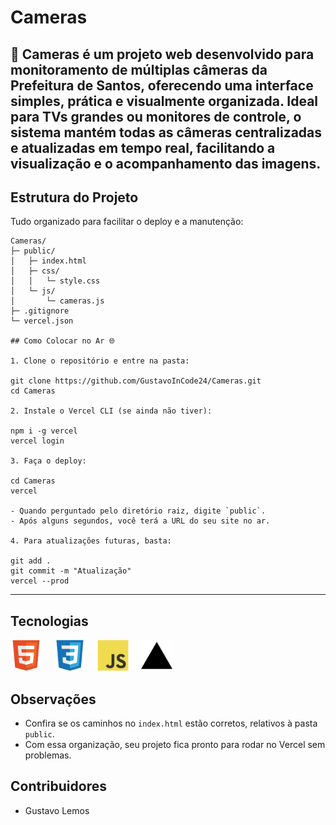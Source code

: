 # Cameras

🎥 Cameras é um projeto web desenvolvido para monitoramento de múltiplas câmeras da Prefeitura de Santos, oferecendo uma interface simples, prática e visualmente organizada. Ideal para TVs grandes ou monitores de controle, o sistema mantém todas as câmeras centralizadas e atualizadas em tempo real, facilitando a visualização e o acompanhamento das imagens.
--
## Estrutura do Projeto

Tudo organizado para facilitar o deploy e a manutenção:
```
Cameras/
├─ public/
│   ├─ index.html
│   ├─ css/
│   │   └─ style.css
│   └─ js/
│       └─ cameras.js
├─ .gitignore
└─ vercel.json

## Como Colocar no Ar 🌐

1. Clone o repositório e entre na pasta:

git clone https://github.com/GustavoInCode24/Cameras.git
cd Cameras

2. Instale o Vercel CLI (se ainda não tiver):

npm i -g vercel
vercel login

3. Faça o deploy:

cd Cameras
vercel

- Quando perguntado pelo diretório raiz, digite `public`.
- Após alguns segundos, você terá a URL do seu site no ar.

4. Para atualizações futuras, basta:

git add .
git commit -m "Atualização"
vercel --prod
```
---
## Tecnologias

<p>
  <img src="https://raw.githubusercontent.com/devicons/devicon/master/icons/html5/html5-original.svg" width="50"/>
  &nbsp;&nbsp;&nbsp;
  <img src="https://raw.githubusercontent.com/devicons/devicon/master/icons/css3/css3-original.svg" width="50"/>
  &nbsp;&nbsp;&nbsp;
  <img src="https://raw.githubusercontent.com/devicons/devicon/master/icons/javascript/javascript-original.svg" width="50"/>
  &nbsp;&nbsp;&nbsp;
  <img src="https://raw.githubusercontent.com/devicons/devicon/master/icons/vercel/vercel-original.svg" width="50"/>
</p>





## Observações

- Confira se os caminhos no `index.html` estão corretos, relativos à pasta `public`.  
- Com essa organização, seu projeto fica pronto para rodar no Vercel sem problemas.

## Contribuidores

- Gustavo Lemos
  
